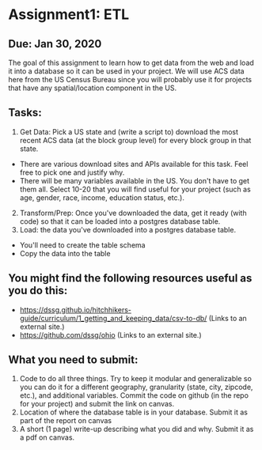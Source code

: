 # Assignment1: ETL
## Due: Jan 30, 2020
The goal of this assignment to learn how to get data from the web and load it into a database so it can be used in your project. We will use ACS data here from the US Census Bureau since you will probably use it for projects that have any spatial/location component in the US.

## Tasks:
1. Get Data: Pick a US state and (write a script to) download the most recent ACS data (at the block group level) for every block group in that state.
* There are various download sites and APIs available for this task. Feel free to pick one and justify why.
* There will be many variables available in the US. You don't have to get them all. Select 10-20 that you will find useful for your project (such as age, gender, race, income, education status, etc.).
2. Transform/Prep: Once you've downloaded the data, get it ready (with code) so that it can be loaded into a postgres database table.
3. Load:  the data you've downloaded into a postgres database table.
*	You'll need to create the table schema
*	Copy the data into the table


## You might find the following resources useful as you do this:
*	https://dssg.github.io/hitchhikers-guide/curriculum/1_getting_and_keeping_data/csv-to-db/ (Links to an external site.)
*	https://github.com/dssg/ohio (Links to an external site.)

## What you need to submit:
1. Code to do all three things. Try to keep it modular and generalizable so you can do it for a different geography, granularity (state, city, zipcode, etc.), and additional variables. Commit the code on github (in the repo for your project) and submit the link on canvas.
2. Location of where the database table is in your database. Submit it as part of the report on canvas
3. A short (1 page) write-up describing what you did and why. Submit it as a pdf on canvas.

